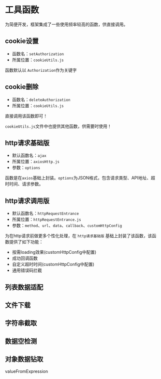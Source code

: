 # 工具函数

为简便开发，框架集成了一些使用频率较高的函数，供直接调用。

## cookie设置

- 函数名：`setAuthorization`
- 所属位置：`cookieUtils.js`

函数默认以 `Authorization`作为关键字

## cookie删除

- 函数名：`deleteAuthorization`
- 所属位置：`cookieUtils.js`

直接调用该函数即可！

`cookieUtils.js`文件中也提供其他函数，供需要时使用！

## http请求基础版

- 默认函数名：`ajax`
- 所属位置：`axiosHttp.js`
- 参数：`options`

函数是在`axios`基础上封装。`options`为JSON格式，包含请求类型、API地址、超时时间、请求参数。

## http请求调用版

- 默认函数名：`httpRequestEntrance`
- 所属位置：`httpRequestEntrance.js`
- 参数：`method`、`url`、`data`、`callback`、`customHttpConfig`

为在http请求前做更多个性化处理，在 `http请求基础版` 基础上封装了该函数，该函数提供了如下功能：

- 按需loading效果(customHttpConfig中配置)
- 成功回调函数
- 自定义超时时间(customHttpConfig中配置)
- 通用错误码拦截



## 列表数据适配

## 文件下载

## 字符串截取

## 数据空检测

## 对象数据钻取
valueFromExpression


